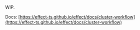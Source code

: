 WIP.

Docs: [https://effect-ts.github.io/effect/docs/cluster-workflow](https://effect-ts.github.io/effect/docs/cluster-workflow)
